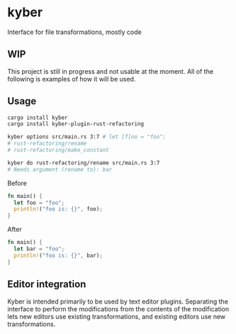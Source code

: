 # kyber
Interface for file transformations, mostly code

## WIP
This project is still in progress and not usable at the moment. All of the following is examples of how it will be used.

## Usage
```sh
cargo install kyber
cargo install kyber-plugin-rust-refactoring

kyber options src/main.rs 3:7 # let [f]oo = "foo";
# rust-refactoring/rename
# rust-refactoring/make_constant

kyber do rust-refactoring/rename src/main.rs 3:7
# Needs argument (rename to): bar
```

Before
```rs
fn main() {
  let foo = "foo";
  println!("foo is: {}", foo);
}
```

After
```rs
fn main() {
  let bar = "foo";
  println!("foo is: {}", bar);
}
```

## Editor integration
Kyber is intended primarily to be used by text editor plugins.
Separating the interface to perform the modifications from the contents of the modification lets new editors use existing transformations, and existing editors use new transformations.

